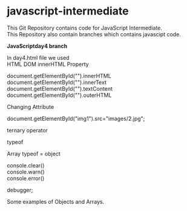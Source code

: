 # javascript-intermediate

This Git Repository contains code for JavaScript Intermediate. <br/>
This Repository also contain branches which contains javascipt code. <br/>

**JavaScriptday4 branch** <br/>

In day4.html file we used  <br/>
HTML DOM innerHTML Property  <br/>

document.getElementById("").innerHTML   <br/>
document.getElementById("").innerText  <br/>
document.getElementById("").textContent  <br/>
document.getElementById("").outerHTML  <br/>

Changing Attribute <br/>

document.getElementById("img1").src="images/2.jpg"; <br/>

ternary operator <br/>

typeof <br/>

Array typeof = object <br/>

console.clear() <br/>
console.warn()  <br/>
console.error() <br/>


debugger; <br/>

Some examples of Objects and Arrays. <br/>
